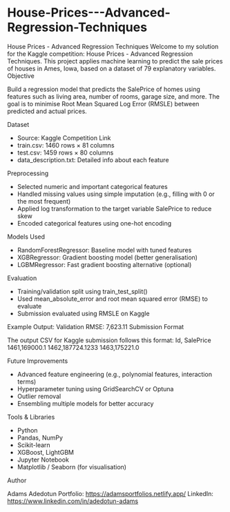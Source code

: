 # House-Prices---Advanced-Regression-Techniques
 House Prices - Advanced Regression Techniques  Welcome to my solution for the Kaggle competition: House Prices - Advanced Regression Techniques. This project applies machine learning to predict the sale prices of houses in Ames, Iowa, based on a dataset of 79 explanatory variables.
 Objective

Build a regression model that predicts the SalePrice of homes using features such as living area, number of rooms, garage size, and more.
The goal is to minimise Root Mean Squared Log Error (RMSLE) between predicted and actual prices.

 Dataset

- Source: Kaggle Competition Link
- train.csv: 1460 rows × 81 columns
- test.csv: 1459 rows × 80 columns
- data_description.txt: Detailed info about each feature

 Preprocessing

- Selected numeric and important categorical features
- Handled missing values using simple imputation (e.g., filling with 0 or the most frequent)
- Applied log transformation to the target variable SalePrice to reduce skew
- Encoded categorical features using one-hot encoding

 Models Used

- RandomForestRegressor: Baseline model with tuned features
- XGBRegressor: Gradient boosting model (better generalisation)
- LGBMRegressor: Fast gradient boosting alternative (optional)

Evaluation

- Training/validation split using train_test_split()
- Used mean_absolute_error and root mean squared error (RMSE) to evaluate
- Submission evaluated using RMSLE on Kaggle

Example Output:
Validation RMSE: 7,623.11
 Submission Format

The output CSV for Kaggle submission follows this format:
Id, SalePrice
1461,169000.1
1462,187724.1233
1463,175221.0

 Future Improvements

- Advanced feature engineering (e.g., polynomial features, interaction terms)
- Hyperparameter tuning using GridSearchCV or Optuna
- Outlier removal
- Ensembling multiple models for better accuracy

Tools & Libraries

- Python
- Pandas, NumPy
- Scikit-learn
- XGBoost, LightGBM
- Jupyter Notebook
- Matplotlib / Seaborn (for visualisation)

Author

Adams Adedotun
Portfolio: https://adamsportfolios.netlify.app/
LinkedIn: https://www.linkedin.com/in/adedotun-adams
